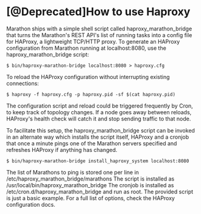 <h1>[@Deprecated]How to use Haproxy</h1>
Marathon ships with a simple shell script called haproxy_marathon_bridge that turns the Marathon's REST API's list of running tasks into a config file for HAProxy, a lightweight TCP/HTTP proxy. To generate an HAProxy configuration from Marathon running at localhost:8080, use the haproxy_marathon_bridge script:

    $ bin/haproxy-marathon-bridge localhost:8080 > haproxy.cfg
To reload the HAProxy configuration without interrupting existing connections:

    $ haproxy -f haproxy.cfg -p haproxy.pid -sf $(cat haproxy.pid)
The configuration script and reload could be triggered frequently by Cron, to keep track of topology changes. If a node goes away between reloads, HAProxy's health check will catch it and stop sending traffic to that node.

To facilitate this setup, the haproxy_marathon_bridge script can be invoked in an alternate way which installs the script itself, HAProxy and a cronjob that once a minute pings one of the Marathon servers specified and refreshes HAProxy if anything has changed.

    $ bin/haproxy-marathon-bridge install_haproxy_system localhost:8080
The list of Marathons to ping is stored one per line in /etc/haproxy_marathon_bridge/marathons The script is installed as /usr/local/bin/haproxy_marathon_bridge The cronjob is installed as /etc/cron.d/haproxy_marathon_bridge and run as root. The provided script is just a basic example. For a full list of options, check the HAProxy configuration docs.
